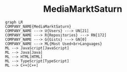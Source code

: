 <h1 align="center">MediaMarktSaturn</h1>

```mermaid
graph LR
COMPANY_NAME{MediaMarktSaturn}
COMPANY_NAME ---> U{Users} ---> UN[21]
COMPANY_NAME ---> R{Repositories} ---> RN[172]
COMPANY_NAME ---> G{Gists} ---> GN[0]
COMPANY_NAME ---> ML{Most Used<br>Languages}
ML --> JavaScript[JavaScript]
ML --> Java[Java]
ML --> HTML[HTML]
ML --> TypeScript[TypeScript]
ML --> C++[C++]
```
